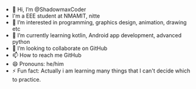 - 👋 Hi, I’m @ShadowmaxCoder
- I'm a EEE student at NMAMIT, nitte
- 👀 I’m interested in programming, graphics design, animation, drawing etc
- 🌱 I’m currently learning kotlin, Android app development, advanced python 
- 💞️ I’m looking to collaborate on GitHub 
- 📫 How to reach me GitHub 
- 😄 Pronouns: he/him
- ⚡ Fun fact: Actually i am learning many things that I can't decide which to practice.

<!---
ShadowmaxCoder/ShadowmaxCoder is a ✨ special ✨ repository because its `README.md` (this file) appears on your GitHub profile.
You can click the Preview link to take a look at your changes.
--->

